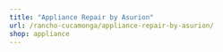 ```yaml
---
title: "Appliance Repair by Asurion"
url: /rancho-cucamonga/appliance-repair-by-asurion/
shop: appliance
---
```

